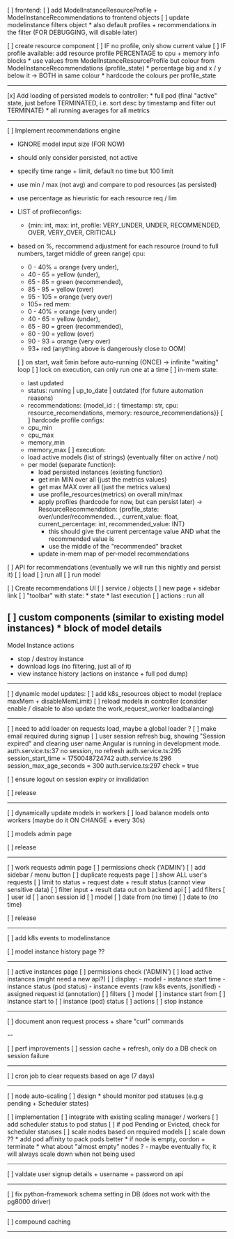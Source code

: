 


[ ] frontend:
  [ ] add ModelInstanceResourceProfile + ModelInstanceRecommendations to frontend objects
  [ ] update modelinstance filters object
    * also default profiles + recommendations in the filter (FOR DEBUGGING, will disable later)
  
  [ ] create resource component
    [ ] IF no profile, only show current value
    [ ] IF profile available: add resource profile PERCENTAGE to cpu + memory info blocks
      * use values from ModelInstanceResourceProfile but colour from ModelInstanceRecommendations (profile_state)
      * percentage big and x / y below it -> BOTH in same colour
      * hardcode the colours per profile_state

---

[x] Add loading of persisted models to controller:
    * full pod (final "active" state, just before TERMINATED, i.e. sort desc by timestamp and filter out TERMINATE)
    * all running averages for all metrics

---

[ ] Implement recommendations engine
  * IGNORE model input size (FOR NOW)
  * should only consider persisted, not active
  * specify time range + limit, default no time but 100 limit
  * use min / max (not avg) and compare to pod resources (as persisted)
  * use percentage as hieuristic for each resource req / lim
  * LIST of profileconfigs:
    - {min: int, max: int, profile: VERY_UNDER, UNDER, RECOMMENDED, OVER, VERY_OVER, CRITICAL}
  * based on %, reccommend adjustment for each resource (round to full numbers, target middle of green range)
      cpu:
      - 0 - 40% = orange (very under), 
      - 40 - 65 = yellow (under),
      - 65 - 85 = green (recommended),
      - 85 - 95 = yellow (over)
      - 95 - 105 = orange (very over)
      - 105+ red 
      mem:
      - 0 - 40% = orange (very under)
      - 40 - 65 = yellow (under),
      - 65 - 80 = green (recommended),
      - 80 - 90 = yellow (over)
      - 90 - 93 = orange (very over)
      - 93+ red (anything above is dangerously close to OOM) 

    [ ] on start, wait 5min before auto-running (ONCE) -> infinite "waiting" loop 
    [ ] lock on execution, can only run one at a time
    [ ] in-mem state:
      - last updated
      - status: running | up_to_date | outdated (for future automation reasons)
      - recommendations:
        {model_id : { timestamp: str, cpu: resource_recomendations, memory: resource_recommendations}}
    [ ] hardcode profile configs: 
      * cpu_min
      * cpu_max
      * memory_min
      * memory_max
    [ ] execution:
      - load active models (list of strings) (eventually filter on active / not)
      - per model (separate function):
          - load persisted instances (existing function)
          - get min MIN over all (just the metrics values)
          - get max MAX over all (just the metrics values)
          - use profile_resources(metrics) on overall min/max
          - apply profiles (hardcode for now, but can persist later) 
            -> ResourceRecommendation: {profile_state: over/under/recommended..., current_value: float, current_percentage: int, recommended_value: INT}
            * this should give the current percentage value AND what the recommended value is
            * use the middle of the "recommended" bracket
          - update in-mem map of per-model recommendations

[ ] API for recommendations (eventually we will run this nightly and persist it)
  [ ] load
  [ ] run all
  [ ] run model

[ ] Create recommendations UI
  [ ] service / objects
  [ ] new page + sidebar link
  [ ] "toolbar" with state:
    * state
    * last execution 
  [ ] actions : run all

  [ ] custom components (similar to existing model instances)
    * block of model details
---

Model Instance actions

- stop / destroy instance
- download logs (no filtering, just all of it)
- view instance history (actions on instance + full pod dump)

---

[ ] dynamic model updates:
  [ ] add k8s_resources object to model (replace maxMem + disableMemLimit)
  [ ] reload models in controller (consider enable / disable to also update the work_request_worker loadbalancing)

---

[ ] need to add loader on requests load, maybe a global loader ?
[ ] make email required during signup
[ ] user session refresh bug, showing "Session expired" and clearing user name 
  Angular is running in development mode.
  auth.service.ts:37 no session, no refresh
  auth.service.ts:295 session_start_time = 1750048724742
  auth.service.ts:296 session_max_age_seconds = 300
  auth.service.ts:297 check = true

[ ] ensure logout on session expiry or invalidation

[ ] release

---

[ ] dynamically update models in workers
  [ ] load balance models onto workers (maybe do it ON CHANGE + every 30s)

[ ] models admin page

[ ] release

---

[ ] work requests admin page
  [ ] permissions check ('ADMIN')
  [ ] add sidebar / menu button
  [ ] duplicate requests page
  [ ] show ALL user's requests
  [ ] limit to status + request date + result status (cannot view sensitive data)
    [ ] filter input + result data out on backend api
  [ ] add filters
    [ ] user id
    [ ] anon session id
    [ ] model
    [ ] date from (no time)
    [ ] date to (no time)

[ ] release

---

[ ] add k8s events to modelinstance

[ ] model instance history page ??

---

[ ] active instances page
  [ ] permissions check ('ADMIN')
  [ ] load active instances (might need a new api?)
  [ ] display:
    - model
    - instance start time
    - instance status (pod status)
    - instance events (raw k8s events, jsonified)
    - assigned request id (annotation)
  [ ] filters
    [ ] model
    [ ] instance start from
    [ ] instance start to
    [ ] instance (pod) status
  [ ] actions
    [ ] stop instance

---

[ ] document anon request process + share "curl" commands

--

[ ] perf improvements
  [ ] session cache + refresh, only do a DB check on session failure

---

[ ] cron job to clear requests based on age (7 days)

---

[ ] node auto-scaling
  [ ] design
    * should monitor pod statuses (e.g.g pending + Scheduler states)

  [ ] implementation
    [ ] integrate with existing scaling manager / workers
    [ ] add scheduler status to pod status
    [ ] if pod Pending or Evicted, check for scheduler statuses
    [ ] scale nodes based on required models
    [ ] scale down ??
      * add pod affinity to pack pods better
      * if node is empty, cordon + terminate
      * what about "almost empty" nodes ? - maybe eventually fix, it will always scale down when not being used


---

[ ] valdate user signup details + username + password on api 

---

[ ] fix python-framework schema setting in DB (does not work with the pg8000 driver)

---

[ ] compound caching

---